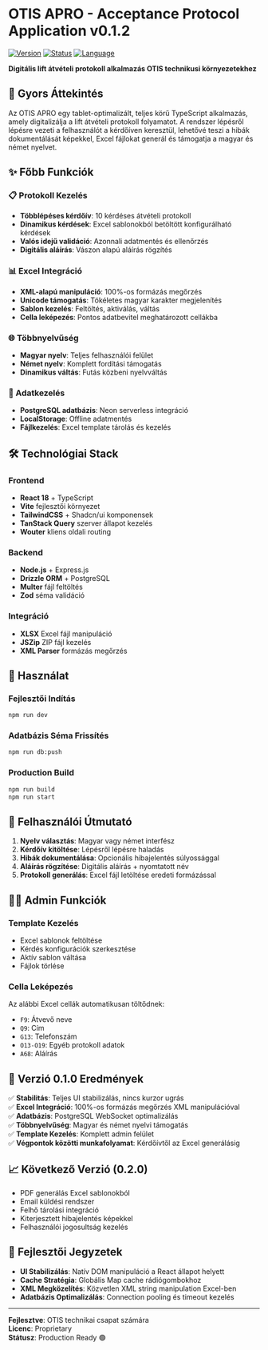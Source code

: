 # OTIS APRO - Acceptance Protocol Application v0.1.2

[![Version](https://img.shields.io/badge/version-0.1.0-green.svg)](./VERSION)
[![Status](https://img.shields.io/badge/status-Production%20Ready-brightgreen.svg)]()
[![Language](https://img.shields.io/badge/language-Hungarian%20%7C%20German-blue.svg)]()

**Digitális lift átvételi protokoll alkalmazás OTIS technikusi környezetekhez**

## 🚀 Gyors Áttekintés

Az OTIS APRO egy tablet-optimalizált, teljes körű TypeScript alkalmazás, amely digitalizálja a lift átvételi protokoll folyamatot. A rendszer lépésről lépésre vezeti a felhasználót a kérdőíven keresztül, lehetővé teszi a hibák dokumentálását képekkel, Excel fájlokat generál és támogatja a magyar és német nyelvet.

## ✨ Főbb Funkciók

### 📋 Protokoll Kezelés
- **Többlépéses kérdőív**: 10 kérdéses átvételi protokoll
- **Dinamikus kérdések**: Excel sablonokból betöltött konfigurálható kérdések
- **Valós idejű validáció**: Azonnali adatmentés és ellenőrzés
- **Digitális aláírás**: Vászon alapú aláírás rögzítés

### 📊 Excel Integráció
- **XML-alapú manipuláció**: 100%-os formázás megőrzés
- **Unicode támogatás**: Tökéletes magyar karakter megjelenítés
- **Sablon kezelés**: Feltöltés, aktiválás, váltás
- **Cella leképezés**: Pontos adatbevitel meghatározott cellákba

### 🌐 Többnyelvűség
- **Magyar nyelv**: Teljes felhasználói felület
- **Német nyelv**: Komplett fordítási támogatás
- **Dinamikus váltás**: Futás közbeni nyelvváltás

### 💾 Adatkezelés
- **PostgreSQL adatbázis**: Neon serverless integráció
- **LocalStorage**: Offline adatmentés
- **Fájlkezelés**: Excel template tárolás és kezelés

## 🛠️ Technológiai Stack

### Frontend
- **React 18** + TypeScript
- **Vite** fejlesztői környezet
- **TailwindCSS** + Shadcn/ui komponensek
- **TanStack Query** szerver állapot kezelés
- **Wouter** kliens oldali routing

### Backend  
- **Node.js** + Express.js
- **Drizzle ORM** + PostgreSQL
- **Multer** fájl feltöltés
- **Zod** séma validáció

### Integráció
- **XLSX** Excel fájl manipuláció
- **JSZip** ZIP fájl kezelés
- **XML Parser** formázás megőrzés

## 🚦 Használat

### Fejlesztői Indítás
```bash
npm run dev
```

### Adatbázis Séma Frissítés  
```bash
npm run db:push
```

### Production Build
```bash
npm run build
npm run start
```

## 📱 Felhasználói Útmutató

1. **Nyelv választás**: Magyar vagy német interfész
2. **Kérdőív kitöltése**: Lépésről lépésre haladás
3. **Hibák dokumentálása**: Opcionális hibajelentés súlyossággal
4. **Aláírás rögzítése**: Digitális aláírás + nyomtatott név
5. **Protokoll generálás**: Excel fájl letöltése eredeti formázással

## 👨‍💼 Admin Funkciók

### Template Kezelés
- Excel sablonok feltöltése
- Kérdés konfigurációk szerkesztése  
- Aktív sablon váltása
- Fájlok törlése

### Cella Leképezés
Az alábbi Excel cellák automatikusan töltődnek:
- `F9`: Átvevő neve
- `Q9`: Cím
- `G13`: Telefonszám
- `O13-O19`: Egyéb protokoll adatok
- `A68`: Aláírás

## 🎯 Verzió 0.1.0 Eredmények

✅ **Stabilitás**: Teljes UI stabilizálás, nincs kurzor ugrás  
✅ **Excel Integráció**: 100%-os formázás megőrzés XML manipulációval  
✅ **Adatbázis**: PostgreSQL WebSocket optimalizálás  
✅ **Többnyelvűség**: Magyar és német nyelvi támogatás  
✅ **Template Kezelés**: Komplett admin felület  
✅ **Végpontok közötti munkafolyamat**: Kérdőívtől az Excel generálásig  

## 📈 Következő Verzió (0.2.0)

- PDF generálás Excel sablonokból
- Email küldési rendszer 
- Felhő tárolási integráció
- Kiterjesztett hibajelentés képekkel
- Felhasználói jogosultság kezelés

## 🔧 Fejlesztői Jegyzetek

- **UI Stabilizálás**: Natív DOM manipuláció a React állapot helyett
- **Cache Stratégia**: Globális Map cache rádiógombokhoz
- **XML Megközelítés**: Közvetlen XML string manipulation Excel-ben
- **Adatbázis Optimalizálás**: Connection pooling és timeout kezelés

---

**Fejlesztve**: OTIS technikai csapat számára  
**Licenc**: Proprietary  
**Státusz**: Production Ready 🟢